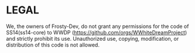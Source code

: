# LEGAL

We, the owners of Frosty-Dev, do not grant any permissions for the code of SS14(ss14-core) to WWDP (https://github.com/orgs/WWhiteDreamProject) and strictly prohibit its use. Unauthorized use, copying, modification, or distribution of this code is not allowed.
